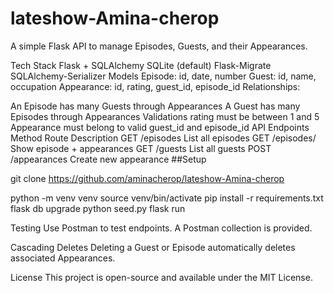 # lateshow-Amina-cherop

A simple Flask API to manage Episodes, Guests, and their Appearances.

Tech Stack
Flask + SQLAlchemy
SQLite (default)
Flask-Migrate
SQLAlchemy-Serializer
Models
Episode: id, date, number
Guest: id, name, occupation
Appearance: id, rating, guest_id, episode_id
Relationships:

An Episode has many Guests through Appearances
A Guest has many Episodes through Appearances
Validations
rating must be between 1 and 5
Appearance must belong to valid guest_id and episode_id
API Endpoints
Method	Route	Description
GET	/episodes	List all episodes
GET	/episodes/<id>	Show episode + appearances
GET	/guests	List all guests
POST	/appearances	Create new appearance
##Setup

git clone <https://github.com/aminacherop/lateshow-Amina-cherop>

python -m venv venv
source venv/bin/activate
pip install -r requirements.txt
flask db upgrade
python seed.py
flask run

Testing
Use Postman to test endpoints. A Postman collection is provided.

Cascading Deletes
Deleting a Guest or Episode automatically deletes associated Appearances.

License
This project is open-source and available under the MIT License.